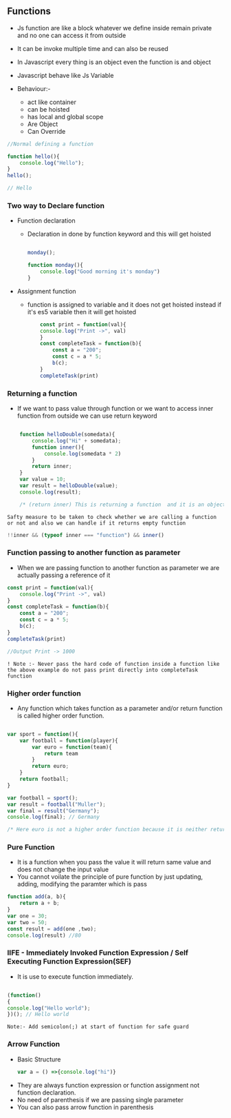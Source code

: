 ## Functions 

* Js function are like a block whatever we define inside remain private and no one can access it from outside
* It can be invoke multiple time and can also be reused
* In Javascript every thing is an object even the function is and object
* Javascript behave like Js Variable
* Behaviour:- 

    * act like container
    * can be hoisted
    * has local and global scope
    * Are Object
    * Can Override

```javascript
//Normal defining a function

function hello(){
    console.log("Hello");
}
hello(); 

// Hello
```


### Two way to Declare function

* Function declaration

    - Declaration in done by function keyword and this will get hoisted

        ```js
    
        monday();

        function monday(){
            console.log("Good morning it's monday")
        }
        ```

* Assignment function

    - function is assigned to variable and it does not get hoisted instead if it's es5 variable then it will get hoisted
    
        ```js
            const print = function(val){
            console.log("Print ->", val)
            }
            const completeTask = function(b){
                const a = "200";
                const c = a * 5;
                b(c);
            }
            completeTask(print)
        ```
### Returning  a function 

* If we want to pass value through function or we want to access inner function from outside we can use return keyword

```Javascript

    function helloDouble(somedata){
        console.log("Hi" + somedata);
        function inner(){
            console.log(somedata * 2)
        }
        return inner;
    }
    var value = 10;
    var result = helloDouble(value);
    console.log(result);

    /* (return inner) This is returning a function  and it is an object means it is a pass by reference means it is not returning a function it is returning reference where the function is defined*/
```

`Safty measure to be taken to check whether we are calling a function or not and also we can handle if it returns empty function`

```javascript
!!inner && (typeof inner === "function") && inner()
```

### Function passing to another function as parameter

* When we are passing function to another function as parameter we are actually passing a reference of it

```js
const print = function(val){
    console.log("Print ->", val)
}
const completeTask = function(b){
    const a = "200";
    const c = a * 5;
    b(c);
}
completeTask(print)

//Output Print -> 1000
```

`! Note :- Never pass the hard code of function inside a function like the above example do not pass print directly into completeTask function `

### Higher order function

* Any function which takes function as a parameter and/or return function is called higher order function.

```js

var sport = function(){
    var football = function(player){
        var euro = function(team){
            return team
        }
        return euro;
    }
    return football;
}

var football = sport();
var result = football("Muller");
var final = result("Germany");
console.log(final); // Germany

/* Here euro is not a higher order function because it is neither returning function nor taking function as parameter*/
```

### Pure Function

* It is a function when you pass the value it will return same value and does not change the input value
* You cannot voilate the principle of pure function by just updating, adding, modifying the paramter which is pass

```js
function add(a, b){
    return a + b;
}
var one = 30;
var two = 50;
const result = add(one ,two);
console.log(result) //80
```

### IIFE - Immediately Invoked Function Expression / Self Executing Function Expression(SEF)

* It is use to execute function immediately. 
```js

(function()
{
console.log("Hello world");
})(); // Hello world
```
`Note:- Add semicolon(;) at start of function for safe guard`

### Arrow Function

* Basic Structure 
    ```js 
    var a = () =>{console.log("hi")}
    ```
* They are always function expression or function assignment not function declaration.
* No need of parenthesis if we are passing single parameter
* You can also pass arrow function in parenthesis 